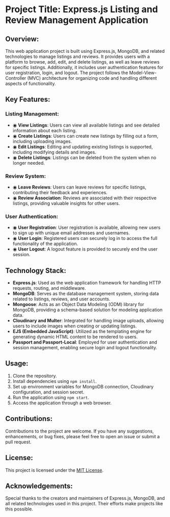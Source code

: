 # Project Title: Express.js Listing and Review Management Application

## Overview:

This web application project is built using Express.js, MongoDB, and related technologies to manage listings and reviews. It provides users with a platform to browse, add, edit, and delete listings, as well as leave reviews for specific listings. Additionally, it includes user authentication features for user registration, login, and logout. The project follows the Model-View-Controller (MVC) architecture for organizing code and handling different aspects of functionality.

## Key Features:

### Listing Management:

- ◉ **View Listings**: Users can view all available listings and see detailed information about each listing.
- ◉ **Create Listings**: Users can create new listings by filling out a form, including uploading images.
- ◉ **Edit Listings**: Editing and updating existing listings is supported, including modifying details and images.
- ◉ **Delete Listings**: Listings can be deleted from the system when no longer needed.

### Review System:

- ◉ **Leave Reviews**: Users can leave reviews for specific listings, contributing their feedback and experiences.
- ◉ **Review Association**: Reviews are associated with their respective listings, providing valuable insights for other users.

### User Authentication:

- ◉ **User Registration**: User registration is available, allowing new users to sign up with unique email addresses and usernames.
- ◉ **User Login**: Registered users can securely log in to access the full functionality of the application.
- ◉ **User Logout**: A logout feature is provided to securely end the user session.

## Technology Stack:

- **Express.js**: Used as the web application framework for handling HTTP requests, routing, and middleware.
- **MongoDB**: Serves as the database management system, storing data related to listings, reviews, and user accounts.
- **Mongoose**: Acts as an Object Data Modeling (ODM) library for MongoDB, providing a schema-based solution for modeling application data.
- **Cloudinary and Multer**: Integrated for handling image uploads, allowing users to include images when creating or updating listings.
- **EJS (Embedded JavaScript)**: Utilized as the templating engine for generating dynamic HTML content to be rendered to users.
- **Passport and Passport-Local**: Employed for user authentication and session management, enabling secure login and logout functionality.

## Usage:

1. Clone the repository.
2. Install dependencies using `npm install`.
3. Set up environment variables for MongoDB connection, Cloudinary configuration, and session secret.
4. Run the application using `npm start`.
5. Access the application through a web browser.

## Contributions:

Contributions to the project are welcome. If you have any suggestions, enhancements, or bug fixes, please feel free to open an issue or submit a pull request.

## License:

This project is licensed under the [MIT License](LICENSE).

## Acknowledgements:

Special thanks to the creators and maintainers of Express.js, MongoDB, and all related technologies used in this project. Their efforts make projects like this possible.